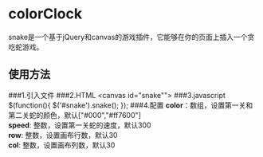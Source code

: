 # colorClock
snake是一个基于jQuery和canvas的游戏插件，它能够在你的页面上插入一个贪吃蛇游戏。
## 使用方法
###1.引入文件
    <script src="jquery.min.js"></script>
    <script src="snake.js"></script> 
###2.HTML
    <canvas id="snake""></canvas>
###3.javascript
    $(function(){
	    $('#snake').snake();
	});
###4.配置
**color**：数组，设置第一关和第二关蛇的颜色，默认["#000","#ff7600"]<br>
**speed**: 整数，设置第一关蛇的速度，默认300<br>
**row**: 整数，设置画布行数，默认30<br>
**col**: 整数，设置画布列数，默认30<br>